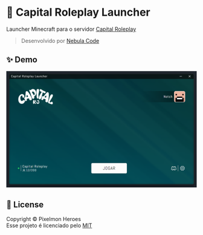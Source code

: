 # 🚀 Capital Roleplay Launcher
Launcher Minecraft para o servidor [Capital Roleplay](https://discord.gg/hTp5PYPRqM)<br/>
> Desenvolvido por [Nebula Code](https://discord.gg/2qsSkqDxFP)

## ✨ Demo
![Launcher](image.png)

## 📝 License
Copyright © Pixelmon Heroes<br/>
Esse projeto é licenciado pelo [MIT](https://choosealicense.com/licenses/mit/)

